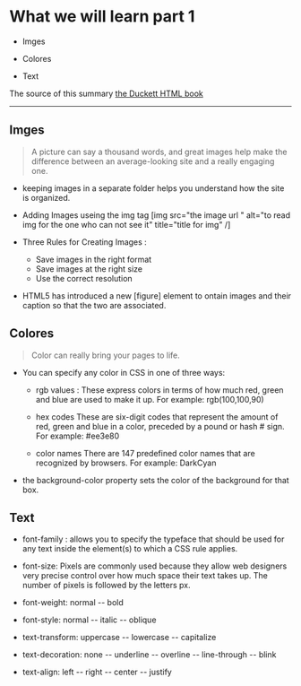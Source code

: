 # What we will learn part 1

- Imges

- Colores

- Text

The source of this summary [the Duckett HTML book](https://wtf.tw/ref/duckett.pdf)

______________________________________

## Imges

   >A picture can say a thousand words, and great images help make the difference between an average-looking site and a really engaging one.


- keeping images in a separate folder helps you understand how the site is organized.

- Adding Images useing the img tag  [img src="the image url " alt="to read img for the one who can not see it" title="title for img" /]

- Three Rules for Creating Images :

    - Save images in the right format
    - Save images at the right size
    - Use the correct resolution

- HTML5 has introduced a new [figure] element to ontain images and their caption so that the two are associated.

## Colores

 > Color can really bring your pages to life.

- You can specify any color in CSS in one of three ways:
  
   - rgb values : These express colors in terms of how much red, green and blue are used to make it up. For example: rgb(100,100,90)
   
   - hex codes These are six-digit codes that represent the amount of red, green and blue in a color, preceded by a pound or hash # sign. For example: #ee3e80

   - color names There are 147 predefined color names that are recognized by browsers. For example: DarkCyan

- the background-color property sets the color of the background for that box.

## Text

- font-family : allows you to specify the typeface that should be used for any text inside the element(s) to which a CSS rule applies.

- font-size: Pixels are commonly used because they allow web designers very precise control over how much space their text takes up. The number of pixels is followed by the letters px.

- font-weight: normal  -- bold

- font-style: normal -- italic -- oblique

- text-transform: uppercase -- lowercase -- capitalize

- text-decoration: none -- underline -- overline -- line-through -- blink 

- text-align: left -- right -- center -- justify
